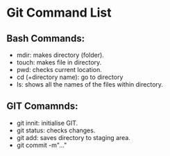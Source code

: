 # Git Command List

## Bash Commands:
- mdir: makes directory (folder).
- touch: makes file in directory.
- pwd: checks current location. 
- cd (+directory name): go to directory
- ls: shows all the names of the files within directory.

## GIT Comamnds:

- git innit: initialise GIT.
- git status: checks changes.
- git add: saves directory to staging area.
- git commit -m"..." 